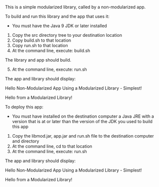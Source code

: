 This is a simple modularized library, called by a non-modularized app.

To build and run this library and the app that uses it:

- You must have the Java 9 JDK or later installed

1. Copy the src directory tree to your destination location
2. Copy build.sh to that location
3. Copy run.sh to that location
4. At the command line, execute: build.sh

The library and app should build.

5. At the command line, execute: run.sh

The app and library should display:

Hello Non-Modularized App Using a Modularized Library - Simplest!

Hello from a Modularized Library!

To deploy this app:

- You must have installed on the destination computer a Java JRE 
with a version that is at or later than the version of the JDK you used
to build this app

1. Copy the libmod.jar, app.jar and run.sh file to the destination computer and directory
2. At the command line, cd to that location
2. At the command line, execute: run.sh

The app and library should display:

Hello Non-Modularized App Using a Modularized Library - Simplest!

Hello from a Modularized Library!

